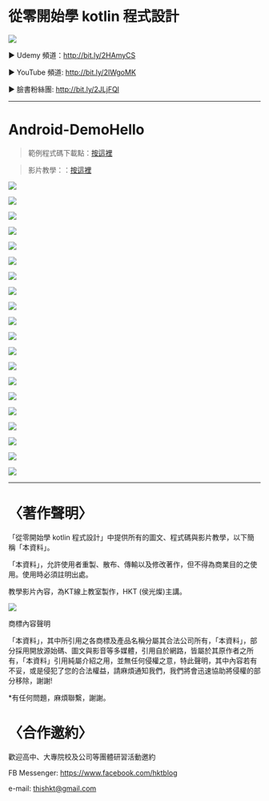 # 從零開始學 kotlin 程式設計

![](https://i.imgur.com/wbyhsUH.jpg)

▶ Udemy 頻道：http://bit.ly/2HAmyCS

▶ YouTube 頻道: http://bit.ly/2IWgoMK

▶ 臉書粉絲團: http://bit.ly/2JLjFQl

---

# Android-DemoHello 
> 範例程式碼下載點：[按這裡](http://bit.ly/2HhY0gY)

> 影片教學：：[按這裡](http://bit.ly/2HAmyCS)

![](https://i.imgur.com/woXoWkT.jpg)

![](https://i.imgur.com/yRcrlLC.jpg)

![](https://i.imgur.com/OwAILGt.jpg)

![](https://i.imgur.com/n61wFx7.jpg)

![](https://i.imgur.com/FgFUU8s.jpg)

![](https://i.imgur.com/Ojvbdf6.jpg)

![](https://i.imgur.com/gTFmYS4.jpg)

![](https://i.imgur.com/XaFzgNb.jpg)

![](https://i.imgur.com/W0Exd8U.jpg)

![](https://i.imgur.com/85gbnxA.jpg)

![](https://i.imgur.com/uxYmLPF.jpg)

![](https://i.imgur.com/vJjs9Nw.jpg)

![](https://i.imgur.com/2QWAS1N.jpg)

![](https://i.imgur.com/xtcq9jz.jpg)

![](https://i.imgur.com/ZfEErLS.jpg)

![](https://i.imgur.com/XbFVKzz.jpg)

![](https://i.imgur.com/VnDOjA7.jpg)

![](https://i.imgur.com/38BdE2H.jpg)

![](https://i.imgur.com/XFyLeEE.jpg)

![](https://i.imgur.com/NyaVy9J.jpg)



---


# 〈著作聲明〉
「從零開始學 kotlin 程式設計」中提供所有的圖文、程式碼與影片教學，以下簡稱「本資料」。

「本資料」，允許使用者重製、散布、傳輸以及修改著作，但不得為商業目的之使用。使用時必須註明出處。

教學影片內容，為KT線上教室製作，HKT (侯光燦)主講。


![](https://i.imgur.com/ePThGuF.png)


商標內容聲明

「本資料」，其中所引用之各商標及產品名稱分屬其合法公司所有，「本資料」，部分採用開放源始碼、圖文與影音等多媒體，引用自於網路，皆屬於其原作者之所有，「本資料」引用純屬介紹之用，並無任何侵權之意，特此聲明，其中內容若有不妥，或是侵犯了您的合法權益，請麻煩通知我們，我們將會迅速協助將侵權的部分移除，謝謝!

*有任何問題，麻煩聯繫，謝謝。

# 〈合作邀約〉

歡迎高中、大專院校及公司等團體研習活動邀約

FB Messenger: https://www.facebook.com/hktblog

e-mail: thishkt@gmail.com



